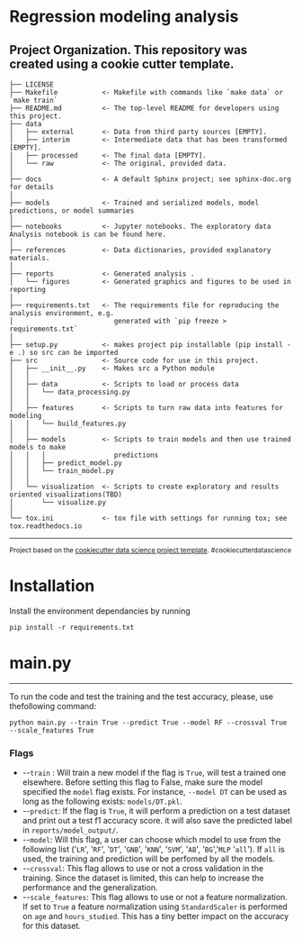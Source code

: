 Regression modeling analysis
==============================



Project Organization. This repository was created using a cookie cutter template.
------------

    ├── LICENSE
    ├── Makefile           <- Makefile with commands like `make data` or `make train`
    ├── README.md          <- The top-level README for developers using this project.
    ├── data
    │   ├── external       <- Data from third party sources [EMPTY].
    │   ├── interim        <- Intermediate data that has been transformed [EMPTY].
    │   ├── processed      <- The final data [EMPTY].
    │   └── raw            <- The original, provided data.
    │
    ├── docs               <- A default Sphinx project; see sphinx-doc.org for details
    │
    ├── models             <- Trained and serialized models, model predictions, or model summaries
    │
    ├── notebooks          <- Jupyter notebooks. The exploratory data Analysis notebook is can be found here.
    │
    ├── references         <- Data dictionaries, provided explanatory materials.
    │
    ├── reports            <- Generated analysis .
    │   └── figures        <- Generated graphics and figures to be used in reporting
    │
    ├── requirements.txt   <- The requirements file for reproducing the analysis environment, e.g.
    │                         generated with `pip freeze > requirements.txt`
    │
    ├── setup.py           <- makes project pip installable (pip install -e .) so src can be imported
    ├── src                <- Source code for use in this project.
    │   ├── __init__.py    <- Makes src a Python module
    │   │
    │   ├── data           <- Scripts to load or process data
    │   │   └── data_processing.py
    │   │
    │   ├── features       <- Scripts to turn raw data into features for modeling
    │   │   └── build_features.py
    │   │
    │   ├── models         <- Scripts to train models and then use trained models to make
    │   │   │                 predictions
    │   │   ├── predict_model.py
    │   │   └── train_model.py
    │   │
    │   └── visualization  <- Scripts to create exploratory and results oriented visualizations(TBD)
    │       └── visualize.py
    │
    └── tox.ini            <- tox file with settings for running tox; see tox.readthedocs.io


--------

<p><small>Project based on the <a target="_blank" href="https://drivendata.github.io/cookiecutter-data-science/">cookiecutter data science project template</a>. #cookiecutterdatascience</small></p>

# Installation

Install the environment dependancies by running 

`pip install -r requirements.txt`


# main.py
---------------------------------------------------------------------
To run the code and test the training and the test accuracy, please, use thefollowing command:

`python main.py --train True --predict True --model RF --crossval True --scale_features True`

### Flags

* --`train` : Will train a new model if the flag is `True`, will test a trained one elsewhere. Before setting this flag to False, make sure the model specified the `model` flag exists. 
For instance, `--model DT` can be used as long as the following exists: `models/DT.pkl`.
* --`predict`: If the flag is `True`, it will perform a prediction on a test dataset and print out a test f1 accuracy score. it will also save the predicted label in `reports/model_output/`.
* --`model`: Will this flag, a user can choose which model to use from the following list ('`LR`', '`RF`', '`DT`', '`GNB`', '`KNN`', '`SVM`', '`AB`', '`BG`','`MLP` '`all`'). If `all` is used, the training and prediction will be perfomed by all the models.
* --`crossval`: This flag allows to use or not a cross validation in the training. Since the dataset is limited, this can help to increase the performance and the generalization.
* --`scale_features`: This flag allows to use or not a feature normalization. If set to `True` a feature normalization using `StandardScaler` is performed on `age` and `hours_studied`. This has a tiny better impact on the accuracy for this dataset.






